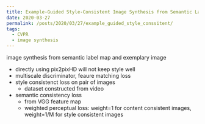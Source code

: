 ```yaml
---
title: Example-Guided Style-Consistent Image Synthesis from Semantic Labeling
date: 2020-03-27
permalink: /posts/2020/03/27/example_guided_style_conssitent/
tags:
  - CVPR
  - image synthesis
---
```


image synthesis from semantic label map and exemplary image
- directly using pix2pixHD will not keep style well
- multiscale discriminator, feaure matching loss
- style consistenct loss on pair of images
    - dataset constructed from video
- semantic consistency loss
    - from VGG feature map
    - weighted perceptual loss: weight=1 for content consistent images, weight=1/M for style consistent images
